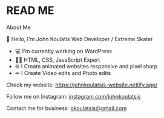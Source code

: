 # READ ME
About Me

👋 Hello, I'm John Koulatis
Web Developer / Extreme Skater

- 💻 I'm currently working on WordPress
- 👨‍💻 HTML, CSS, JavaScript Expert
- 🌐 I Create animated websites responsive and pixel sharp
- ✏ I Create Video edits and Photo edits

Check my website: https://johnkoulatsis-website.netlify.app/

Follow me on Instagram: [instagram.com/johnkoulatsis](https://www.instagram.com/johnkoulatsis/)

Contact me for business: gkoulatsis@gmail.com
